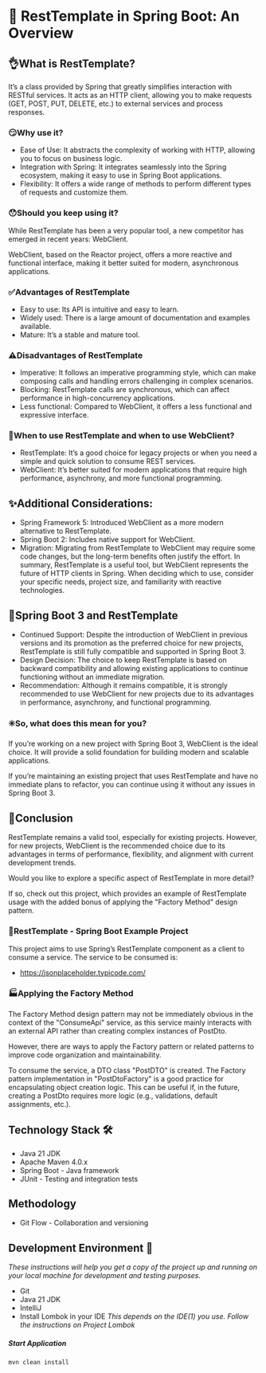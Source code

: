 # 🚀 RestTemplate in Spring Boot: An Overview
## 👌What is RestTemplate?
It’s a class provided by Spring that greatly simplifies interaction with RESTful services. It acts as an HTTP client, allowing you to make requests (GET, POST, PUT, DELETE, etc.) to external services and process responses.

### 😏Why use it?
* Ease of Use: It abstracts the complexity of working with HTTP, allowing you to focus on business logic.
* Integration with Spring: It integrates seamlessly into the Spring ecosystem, making it easy to use in Spring Boot applications.
* Flexibility: It offers a wide range of methods to perform different types of requests and customize them.

### 😯Should you keep using it?
While RestTemplate has been a very popular tool, a new competitor has emerged in recent years: WebClient.

WebClient, based on the Reactor project, offers a more reactive and functional interface, making it better suited for modern, asynchronous applications.

### ✅Advantages of RestTemplate
* Easy to use: Its API is intuitive and easy to learn.
* Widely used: There is a large amount of documentation and examples available.
* Mature: It’s a stable and mature tool.

### ⚠️Disadvantages of RestTemplate
* Imperative: It follows an imperative programming style, which can make composing calls and handling errors challenging in complex scenarios.
* Blocking: RestTemplate calls are synchronous, which can affect performance in high-concurrency applications.
* Less functional: Compared to WebClient, it offers a less functional and expressive interface.

### 🔀When to use RestTemplate and when to use WebClient?
* RestTemplate: It’s a good choice for legacy projects or when you need a simple and quick solution to consume REST services.
* WebClient: It’s better suited for modern applications that require high performance, asynchrony, and more functional programming.

## ✨Additional Considerations:
* Spring Framework 5: Introduced WebClient as a more modern alternative to RestTemplate.
* Spring Boot 2: Includes native support for WebClient.
* Migration: Migrating from RestTemplate to WebClient may require some code changes, but the long-term benefits often justify the effort.
In summary, RestTemplate is a useful tool, but WebClient represents the future of HTTP clients in Spring. When deciding which to use, consider your specific needs, project size, and familiarity with reactive technologies.

## 🌟Spring Boot 3 and RestTemplate
* Continued Support: Despite the introduction of WebClient in previous versions and its promotion as the preferred choice for new projects, RestTemplate is still fully compatible and supported in Spring Boot 3.
* Design Decision: The choice to keep RestTemplate is based on backward compatibility and allowing existing applications to continue functioning without an immediate migration.
* Recommendation: Although it remains compatible, it is strongly recommended to use WebClient for new projects due to its advantages in performance, asynchrony, and functional programming.

### ✳️So, what does this mean for you?
If you’re working on a new project with Spring Boot 3, WebClient is the ideal choice. It will provide a solid foundation for building modern and scalable applications.

If you’re maintaining an existing project that uses RestTemplate and have no immediate plans to refactor, you can continue using it without any issues in Spring Boot 3.

## 🏁Conclusion
RestTemplate remains a valid tool, especially for existing projects. However, for new projects, WebClient is the recommended choice due to its advantages in terms of performance, flexibility, and alignment with current development trends.

Would you like to explore a specific aspect of RestTemplate in more detail?

If so, check out this project, which provides an example of RestTemplate usage with the added bonus of applying the "Factory Method" design pattern.

### 🚧RestTemplate - Spring Boot Example Project
This project aims to use Spring’s RestTemplate component as a client to consume a service. The service to be consumed is:

* https://jsonplaceholder.typicode.com/
### 🏭Applying the Factory Method
The Factory Method design pattern may not be immediately obvious in the context of the "ConsumeApi" service, as this service mainly interacts with an external API rather than creating complex instances of PostDto.

However, there are ways to apply the Factory pattern or related patterns to improve code organization and maintainability.

To consume the service, a DTO class "PostDTO" is created. The Factory pattern implementation in "PostDtoFactory" is a good practice for encapsulating object creation logic. This can be useful if, in the future, creating a PostDto requires more logic (e.g., validations, default assignments, etc.).

## Technology Stack 🛠️
* Java 21 JDK
* Apache Maven 4.0.x 
* Spring Boot - Java framework
* JUnit - Testing and integration tests

## Methodology
* Git Flow - Collaboration and versioning

## Development Environment 🚀
_These instructions will help you get a copy of the project up and running on your local machine for development and testing purposes._
* Git
* Java 21 JDK
* IntelliJ
* Install Lombok in your IDE
_This depends on the IDE(1) you use. Follow the instructions on Project Lombok_

##### Start Application

    mvn clean install
